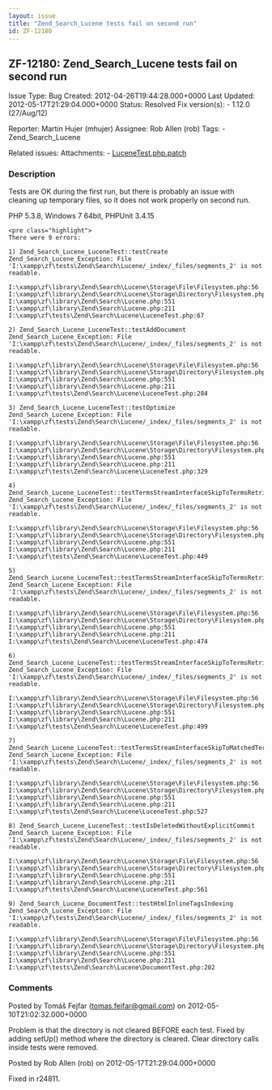 ```yaml
---
layout: issue
title: "Zend_Search_Lucene tests fail on second run"
id: ZF-12180
---
```


ZF-12180: Zend\_Search\_Lucene tests fail on second run
-------------------------------------------------------

 Issue Type: Bug Created: 2012-04-26T19:44:28.000+0000 Last Updated: 2012-05-17T21:29:04.000+0000 Status: Resolved Fix version(s): - 1.12.0 (27/Aug/12)
 
 Reporter:  Martin Hujer (mhujer)  Assignee:  Rob Allen (rob)  Tags: - Zend\_Search\_Lucene
 
 Related issues: 
 Attachments: - [LuceneTest.php.patch](/issues/secure/attachment/15081/LuceneTest.php.patch)
 
### Description

Tests are OK during the first run, but there is probably an issue with cleaning up temporary files, so it does not work properly on second run.

PHP 5.3.8, Windows 7 64bit, PHPUnit 3.4.15

 
    <pre class="highlight">
    There were 9 errors:
    
    1) Zend_Search_Lucene_LuceneTest::testCreate
    Zend_Search_Lucene_Exception: File 'I:\xampp\zf\tests\Zend\Search\Lucene/_index/_files/segments_2' is not readable.
    
    I:\xampp\zf\library\Zend\Search\Lucene\Storage\File\Filesystem.php:56
    I:\xampp\zf\library\Zend\Search\Lucene\Storage\Directory\Filesystem.php:359
    I:\xampp\zf\library\Zend\Search\Lucene.php:551
    I:\xampp\zf\library\Zend\Search\Lucene.php:211
    I:\xampp\zf\tests\Zend\Search\Lucene\LuceneTest.php:67
    
    2) Zend_Search_Lucene_LuceneTest::testAddDocument
    Zend_Search_Lucene_Exception: File 'I:\xampp\zf\tests\Zend\Search\Lucene/_index/_files/segments_2' is not readable.
    
    I:\xampp\zf\library\Zend\Search\Lucene\Storage\File\Filesystem.php:56
    I:\xampp\zf\library\Zend\Search\Lucene\Storage\Directory\Filesystem.php:359
    I:\xampp\zf\library\Zend\Search\Lucene.php:551
    I:\xampp\zf\library\Zend\Search\Lucene.php:211
    I:\xampp\zf\tests\Zend\Search\Lucene\LuceneTest.php:284
    
    3) Zend_Search_Lucene_LuceneTest::testOptimize
    Zend_Search_Lucene_Exception: File 'I:\xampp\zf\tests\Zend\Search\Lucene/_index/_files/segments_2' is not readable.
    
    I:\xampp\zf\library\Zend\Search\Lucene\Storage\File\Filesystem.php:56
    I:\xampp\zf\library\Zend\Search\Lucene\Storage\Directory\Filesystem.php:359
    I:\xampp\zf\library\Zend\Search\Lucene.php:551
    I:\xampp\zf\library\Zend\Search\Lucene.php:211
    I:\xampp\zf\tests\Zend\Search\Lucene\LuceneTest.php:329
    
    4) Zend_Search_Lucene_LuceneTest::testTermsStreamInterfaceSkipToTermsRetrievingZeroTermsCase
    Zend_Search_Lucene_Exception: File 'I:\xampp\zf\tests\Zend\Search\Lucene/_index/_files/segments_2' is not readable.
    
    I:\xampp\zf\library\Zend\Search\Lucene\Storage\File\Filesystem.php:56
    I:\xampp\zf\library\Zend\Search\Lucene\Storage\Directory\Filesystem.php:359
    I:\xampp\zf\library\Zend\Search\Lucene.php:551
    I:\xampp\zf\library\Zend\Search\Lucene.php:211
    I:\xampp\zf\tests\Zend\Search\Lucene\LuceneTest.php:449
    
    5) Zend_Search_Lucene_LuceneTest::testTermsStreamInterfaceSkipToTermsRetrievingOneTermsCase
    Zend_Search_Lucene_Exception: File 'I:\xampp\zf\tests\Zend\Search\Lucene/_index/_files/segments_2' is not readable.
    
    I:\xampp\zf\library\Zend\Search\Lucene\Storage\File\Filesystem.php:56
    I:\xampp\zf\library\Zend\Search\Lucene\Storage\Directory\Filesystem.php:359
    I:\xampp\zf\library\Zend\Search\Lucene.php:551
    I:\xampp\zf\library\Zend\Search\Lucene.php:211
    I:\xampp\zf\tests\Zend\Search\Lucene\LuceneTest.php:474
    
    6) Zend_Search_Lucene_LuceneTest::testTermsStreamInterfaceSkipToTermsRetrievingTwoTermsCase
    Zend_Search_Lucene_Exception: File 'I:\xampp\zf\tests\Zend\Search\Lucene/_index/_files/segments_2' is not readable.
    
    I:\xampp\zf\library\Zend\Search\Lucene\Storage\File\Filesystem.php:56
    I:\xampp\zf\library\Zend\Search\Lucene\Storage\Directory\Filesystem.php:359
    I:\xampp\zf\library\Zend\Search\Lucene.php:551
    I:\xampp\zf\library\Zend\Search\Lucene.php:211
    I:\xampp\zf\tests\Zend\Search\Lucene\LuceneTest.php:499
    
    7) Zend_Search_Lucene_LuceneTest::testTermsStreamInterfaceSkipToMatchedTerm
    Zend_Search_Lucene_Exception: File 'I:\xampp\zf\tests\Zend\Search\Lucene/_index/_files/segments_2' is not readable.
    
    I:\xampp\zf\library\Zend\Search\Lucene\Storage\File\Filesystem.php:56
    I:\xampp\zf\library\Zend\Search\Lucene\Storage\Directory\Filesystem.php:359
    I:\xampp\zf\library\Zend\Search\Lucene.php:551
    I:\xampp\zf\library\Zend\Search\Lucene.php:211
    I:\xampp\zf\tests\Zend\Search\Lucene\LuceneTest.php:527
    
    8) Zend_Search_Lucene_LuceneTest::testIsDeletedWithoutExplicitCommit
    Zend_Search_Lucene_Exception: File 'I:\xampp\zf\tests\Zend\Search\Lucene/_index/_files/segments_2' is not readable.
    
    I:\xampp\zf\library\Zend\Search\Lucene\Storage\File\Filesystem.php:56
    I:\xampp\zf\library\Zend\Search\Lucene\Storage\Directory\Filesystem.php:359
    I:\xampp\zf\library\Zend\Search\Lucene.php:551
    I:\xampp\zf\library\Zend\Search\Lucene.php:211
    I:\xampp\zf\tests\Zend\Search\Lucene\LuceneTest.php:561
    
    9) Zend_Search_Lucene_DocumentTest::testHtmlInlineTagsIndexing
    Zend_Search_Lucene_Exception: File 'I:\xampp\zf\tests\Zend\Search\Lucene/_index/_files/segments_2' is not readable.
    
    I:\xampp\zf\library\Zend\Search\Lucene\Storage\File\Filesystem.php:56
    I:\xampp\zf\library\Zend\Search\Lucene\Storage\Directory\Filesystem.php:359
    I:\xampp\zf\library\Zend\Search\Lucene.php:551
    I:\xampp\zf\library\Zend\Search\Lucene.php:211
    I:\xampp\zf\tests\Zend\Search\Lucene\DocumentTest.php:202
    


 

 

### Comments

Posted by Tomáš Fejfar (tomas.fejfar@gmail.com) on 2012-05-10T21:02:32.000+0000

Problem is that the directory is not cleared BEFORE each test. Fixed by adding setUp() method where the directory is cleared. Clear directory calls inside tests were removed.

 

 

Posted by Rob Allen (rob) on 2012-05-17T21:29:04.000+0000

Fixed in r24811.

 

 